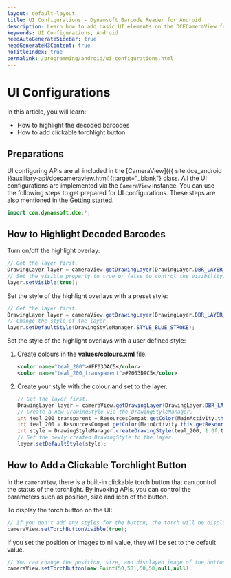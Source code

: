 ```yaml
---
layout: default-layout
title: UI Configurations - Dynamsoft Barcode Reader for Android
description: Learn how to add basic UI elements on the DCECameraView for Android edition.
keywords: UI Configurations, Android
needAutoGenerateSidebar: true
needGenerateH3Content: true
noTitleIndex: true
permalink: /programming/android/ui-configurations.html
---
```


# UI Configurations

In this article, you will learn:

- How to highlight the decoded barcodes
- How to add clickable torchlight button

## Preparations

UI configuring APIs are all included in the [CameraView]({{ site.dce_android }}auxiliary-api/dcecameraview.html){:target="_blank"} class. All the UI configurations are implemented via the `CameraView` instance. You can use the following steps to get prepared for UI configurations. These steps are also mentioned in the [Getting started](../user-guide.md).

```java
import com.dynamsoft.dce.*;
```

## How to Highlight Decoded Barcodes

Turn on/off the highlight overlay:

```java
// Get the layer first.
DrawingLayer layer = cameraView.getDrawingLayer(DrawingLayer.DBR_LAYER_ID);
// Set the visible property to true or false to control the visibility.
layer.setVisible(true);
```

Set the style of the highlight overlays with a preset style:

```java
// Get the layer first.
DrawingLayer layer = cameraView.getDrawingLayer(DrawingLayer.DBR_LAYER_ID);
// Change the style of the layer.
layer.setDefaultStyle(DrawingStyleManager.STYLE_BLUE_STROKE);
```

Set the style of the highlight overlays with a user defined style:

1. Create colours in the **values/colours.xml** file.

    ```xml
    <color name="teal_200">#FF03DAC5</color>
    <color name="teal_200_transparent">#2003DAC5</color>
    ```

2. Create your style with the colour and set to the layer.

    ```java
    // Get the layer first.
    DrawingLayer layer = cameraView.getDrawingLayer(DrawingLayer.DBR_LAYER_ID);
    // Create a new DrawingStyle via the DrawingStyleManager.
    int teal_200_transparent = ResourcesCompat.getColor(MainActivity.this.getResources(), R.color.teal_200_transparent, null);
    int teal_200 = ResourcesCompat.getColor(MainActivity.this.getResources(), R.color.teal_200, null);
    int style = DrawingStyleManager.createDrawingStyle(teal_200, 1.0f,teal_200_transparent,teal_200);
    // Set the newly created DrawingStyle to the layer.
    layer.setDefaultStyle(style);
    ```

## How to Add a Clickable Torchlight Button

In the `cameraView`, there is a built-in clickable torch button that can control the status of the torchlight. By invoking APIs, you can control the parameters such as position, size and icon of the button.

To display the torch button on the UI:

```java
// If you don't add any styles for the button, the torch will be displayed on the top left corner of the screen.
cameraView.setTorchButtonVisible(true);
```

If you set the position or images to nil value, they will be set to the default value.

```java
// You can change the position, size, and displayed image of the button.
cameraView.setTorchButton(new Point(50,50),50,50,null,null);
```
